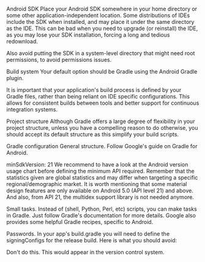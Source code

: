 Android SDK
Place your Android SDK somewhere in your home directory or some other application-independent location. Some distributions of IDEs include the SDK when installed, and may place it under the same directory as the IDE. This can be bad when you need to upgrade (or reinstall) the IDE, as you may lose your SDK installation, forcing a long and tedious redownload.

Also avoid putting the SDK in a system-level directory that might need root permissions, to avoid permissions issues.

Build system
Your default option should be Gradle using the Android Gradle plugin.

It is important that your application's build process is defined by your Gradle files, rather than being reliant on IDE specific configurations. This allows for consistent builds between tools and better support for continuous integration systems.

Project structure
Although Gradle offers a large degree of flexibility in your project structure, unless you have a compelling reason to do otherwise, you should accept its default structure as this simplify your build scripts.

Gradle configuration
General structure. Follow Google's guide on Gradle for Android.

minSdkVersion: 21 We recommend to have a look at the Android version usage chart before defining the minimum API required. Remember that the statistics given are global statistics and may differ when targeting a specific regional/demographic market. It is worth mentioning that some material design features are only available on Android 5.0 (API level 21) and above. And also, from API 21, the multidex support library is not needed anymore.

Small tasks. Instead of (shell, Python, Perl, etc) scripts, you can make tasks in Gradle. Just follow Gradle's documentation for more details. Google also provides some helpful Gradle recipes, specific to Android.

Passwords. In your app's build.gradle you will need to define the signingConfigs for the release build. Here is what you should avoid:

Don't do this. This would appear in the version control system.

